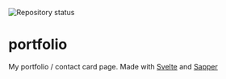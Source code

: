 ![Repository status](https://api.travis-ci.com/Aapzu/portfolio.svg?branch=master)
# portfolio

My portfolio / contact card page. Made with [Svelte](https://svelte.dev/) and [Sapper](https://sapper.svelte.dev/)
